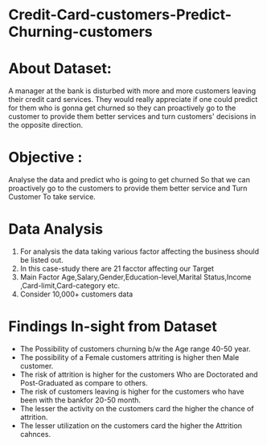 # Credit-Card-customers-Predict-Churning-customers

# About Dataset:
A manager at the bank is disturbed with more and more customers leaving their credit card services. They would really appreciate if one could predict for them who is gonna get churned so they can proactively go to the customer to provide them better services and turn customers' decisions in the opposite direction.


# Objective :
Analyse the data and predict who is going to get churned So that we can proactively go to the customers to provide them better service and Turn Customer  To take service.

# Data Analysis
1. For analysis the data taking various factor affecting the business should be listed out.
2. In this case-study there are 21 facctor affecting our Target 
3. Main Factor Age,Salary,Gender,Education-level,Marital Status,Income ,Card-limit,Card-category etc.
4. Consider 10,000+ customers data 



# Findings In-sight from Dataset
* The Possibility of customers churning b/w the Age range 40-50 year.
* The possibility of a Female customers attriting is higher then Male customer.
* The risk of attrition is higher for the customers Who are Doctorated and Post-Graduated as compare to others.
* The risk of customers leaving is higher for the customers who have been with the bankfor 20-50 month.
* The lesser the activity on the customers card the higher the chance of attrition.
* The lesser utilization on the customers card the higher the Attrition cahnces.

